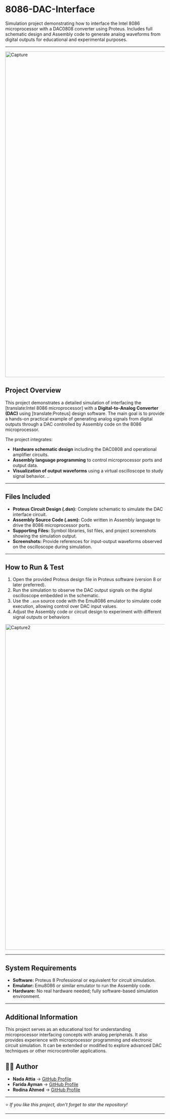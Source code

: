 # 8086-DAC-Interface
Simulation project demonstrating how to interface the Intel 8086 microprocessor with a DAC0808 converter using Proteus. Includes full schematic design and Assembly code to generate analog waveforms from digital outputs for educational and experimental purposes.


---
<img width="1918" height="1029" alt="Capture" src="https://github.com/user-attachments/assets/4fd0897f-2bbe-4432-8b03-eddf1dc4f711" />

## **Project Overview**

This project demonstrates a detailed simulation of interfacing the [translate:Intel 8086 microprocessor] with a **Digital-to-Analog Converter (DAC)** using [translate:Proteus] design software. The main goal is to provide a hands-on practical example of generating analog signals from digital outputs through a DAC controlled by Assembly code on the 8086 microprocessor.

The project integrates:

- **Hardware schematic design** including the DAC0808 and operational amplifier circuits.
- **Assembly language programming** to control microprocessor ports and output data.
- **Visualization of output waveforms** using a virtual oscilloscope to study signal behavior.
..
---

## **Files Included**

- **Proteus Circuit Design (.dsn):** Complete schematic to simulate the DAC interface circuit.
- **Assembly Source Code (.asm):** Code written in Assembly language to drive the 8086 microprocessor ports.
- **Supporting Files:** Symbol libraries, list files, and project screenshots showing the simulation output.
- **Screenshots:** Provide references for input-output waveforms observed on the oscilloscope during simulation.

---

## **How to Run & Test**

1. Open the provided Proteus design file in Proteus software (version 8 or later preferred).
2. Run the simulation to observe the DAC output signals on the digital oscilloscope embedded in the schematic.
3. Use the `.asm` source code with the Emu8086 emulator to simulate code execution, allowing control over DAC input values.
4. Adjust the Assembly code or circuit design to experiment with different signal outputs or behaviors
   
<img width="1920" height="1029" alt="Capture2" src="https://github.com/user-attachments/assets/77660749-6727-4954-a4c6-65994b38b934" />

---

## **System Requirements**

- **Software:** Proteus 8 Professional or equivalent for circuit simulation.
- **Emulator:** Emu8086 or similar emulator to run the Assembly code.
- **Hardware:** No real hardware needed; fully software-based simulation environment.

---

## **Additional Information**

This project serves as an educational tool for understanding microprocessor interfacing concepts with analog peripherals. It also provides experience with microprocessor programming and electronic circuit simulation. It can be extended or modified to explore advanced DAC techniques or other microcontroller applications.

## 🧑‍💻 Author

- **Nada Attia** → [GitHub Profile](https://github.com/NadaAttia04)  
- **Farida Ayman** → [GitHub Profile](https://github.com/FaridaAyman)  
- **Rodina Ahmed** → [GitHub Profile](https://github.com/RodinaAhmed)

---

⭐ *If you like this project, don't forget to star the repository!*

---
